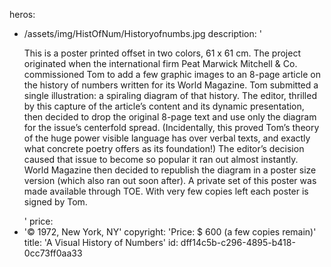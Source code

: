heros:
  - /assets/img/HistOfNum/Historyofnumbs.jpg
description: '<p>This is a poster printed offset in two colors, 61 x 61 cm. The project originated when the international firm Peat Marwick Mitchell &amp; Co. commissioned Tom to add a few graphic images to an 8-page article on the history of numbers written for its World Magazine. Tom submitted a single illustration: a spiraling diagram of that history. The editor, thrilled by this capture of the article’s content and its dynamic presentation, then decided to drop the original 8-page text and use only the diagram for the issue’s centerfold spread. (Incidentally, this proved Tom’s theory of the huge power visible language has over verbal texts, and exactly what concrete poetry offers as its foundation!) The editor’s decision caused that issue to become so popular it ran out almost instantly. World Magazine then decided to republish the diagram in a poster size version (which also ran out soon after). A private set of this poster was made available through TOE. With very few copies left each poster is signed by Tom.<br></p>'
price:
  - '© 1972, New York, NY'
copyright: 'Price: $ 600 (a few copies remain)'
title: 'A Visual History of Numbers'
id: dff14c5b-c296-4895-b418-0cc73ff0aa33

